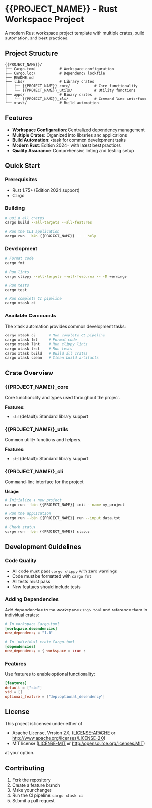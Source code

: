 # {{PROJECT_NAME}} - Rust Workspace Project

A modern Rust workspace project template with multiple crates, build automation, and best practices.

## Project Structure

```
{{PROJECT_NAME}}/
├── Cargo.toml           # Workspace configuration
├── Cargo.lock           # Dependency lockfile
├── README.md
├── libs/                # Library crates
│   ├── {{PROJECT_NAME}}_core/           # Core functionality
│   └── {{PROJECT_NAME}}_utils/          # Utility functions
├── apps/                # Binary crates
│   └── {{PROJECT_NAME}}_cli/            # Command-line interface
└── xtask/               # Build automation
```

## Features

- **Workspace Configuration**: Centralized dependency management
- **Multiple Crates**: Organized into libraries and applications
- **Build Automation**: xtask for common development tasks
- **Modern Rust**: Edition 2024+ with latest best practices
- **Quality Assurance**: Comprehensive linting and testing setup

## Quick Start

### Prerequisites

- Rust 1.75+ (Edition 2024 support)
- Cargo

### Building

```bash
# Build all crates
cargo build --all-targets --all-features

# Run the CLI application
cargo run --bin {{PROJECT_NAME}} -- --help
```

### Development

```bash
# Format code
cargo fmt

# Run lints
cargo clippy --all-targets --all-features -- -D warnings

# Run tests
cargo test

# Run complete CI pipeline
cargo xtask ci
```

### Available Commands

The xtask automation provides common development tasks:

```bash
cargo xtask ci      # Run complete CI pipeline
cargo xtask fmt     # Format code
cargo xtask lint    # Run clippy lints
cargo xtask test    # Run tests
cargo xtask build   # Build all crates
cargo xtask clean   # Clean build artifacts
```

## Crate Overview

### {{PROJECT_NAME}}_core

Core functionality and types used throughout the project.

**Features:**
- `std` (default): Standard library support

### {{PROJECT_NAME}}_utils

Common utility functions and helpers.

**Features:**
- `std` (default): Standard library support

### {{PROJECT_NAME}}_cli

Command-line interface for the project.

**Usage:**
```bash
# Initialize a new project
cargo run --bin {{PROJECT_NAME}} init --name my_project

# Run the application
cargo run --bin {{PROJECT_NAME}} run --input data.txt

# Check status
cargo run --bin {{PROJECT_NAME}} status
```

## Development Guidelines

### Code Quality

- All code must pass `cargo clippy` with zero warnings
- Code must be formatted with `cargo fmt`
- All tests must pass
- New features should include tests

### Adding Dependencies

Add dependencies to the workspace `Cargo.toml` and reference them in individual crates:

```toml
# In workspace Cargo.toml
[workspace.dependencies]
new_dependency = "1.0"

# In individual crate Cargo.toml
[dependencies]
new_dependency = { workspace = true }
```

### Features

Use features to enable optional functionality:

```toml
[features]
default = ["std"]
std = []
optional_feature = ["dep:optional_dependency"]
```

## License

This project is licensed under either of

- Apache License, Version 2.0, ([LICENSE-APACHE](LICENSE-APACHE) or http://www.apache.org/licenses/LICENSE-2.0)
- MIT license ([LICENSE-MIT](LICENSE-MIT) or http://opensource.org/licenses/MIT)

at your option.

## Contributing

1. Fork the repository
2. Create a feature branch
3. Make your changes
4. Run the CI pipeline: `cargo xtask ci`
5. Submit a pull request